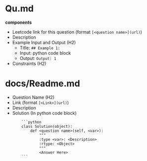 # Qu.md

**components**

- Leetcode link for this question (format `[<question name>](url)`)
- Description
- Example Input and Output (H2)
  - Title: `## Example 1:`
  - Input: python code block
  - Output: `Output: 1`
- Constraints (H2)


# docs/Readme.md

- Question Name (H2)
- Link (format `[<Link>](url)`)
- Description
- Solution (In python code block)
    ```
        ```python
        class Solution(object):
            def <question name>(self, <var>):
                """
                :type <var>: <Description>
                :rtype: <Object>
                """
                <Answer Here>
        ```
    ```
  
